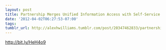 ```yaml
---
layout: post
title: Partnership Merges Unified Information Access with Self-Service Business Intelligence
date: '2012-04-02T06:27:53-07:00'
tags: 
tumblr_url: http://alexhwilliams.tumblr.com/post/20347462833/partnership-merges-unified-information-access-with
---
```

<p><a href="http://bit.ly/HeH4o9">http://bit.ly/HeH4o9</a></p>
